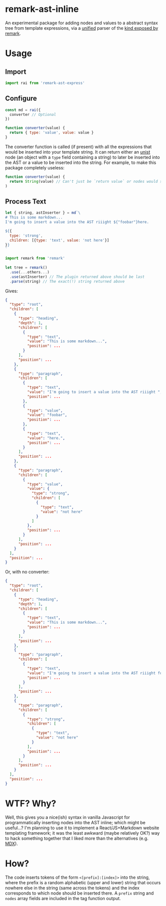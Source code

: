 # remark-ast-inline
An experimental package for adding nodes and values to a abstract syntax tree from template expressions, via a [unified](https://github.com/unifiedjs/unified) parser of the [kind exposed by remark](https://github.com/remarkjs/remark/tree/master/packages/remark-parse#extending-the-parser).

# Usage
## Import
```javascript
import rai from 'remark-ast-express'
```

## Configure
```javascript
const md = rai({
  converter // Optional
})

function converter(value) {
  return { type: 'value', value: value }
}
```

The converter function is called (if present) with all the expressions that would be inserted into your template string. It can return either an [unist](https://github.com/syntax-tree/unist) node (an object with a `type` field containing a string) to later be inserted into the AST or a value to be inserted into the string. For example, to make this package completely useless:

```javascript
function converter(value) {
  return String(value) // Can't just be `return value` or nodes would still be inserted.
)
```

## Process Text
```javascript
let { string, astInserter } = md`\
# This is some markdown...
I'm going to insert a value into the AST riiight ${"foobar"}here.

${{
  type: 'strong',
  children: [{type: 'text', value: 'not here'}]
}}
`

import remark from 'remark'
 
let tree = remark()
  .use(...others...)
  .use(astInserter) // The plugin returned above should be last
  .parse(string) // The exact(!) string returned above
```
Gives:

```json
{
  "type": "root",
  "children": [
    {
      "type": "heading",
      "depth": 1,
      "children": [
        {
          "type": "text",
          "value": "This is some markdown...",
          "position": ...
        }
      ],
      "position": ...
    },
    {
      "type": "paragraph",
      "children": [
        {
          "type": "text",
          "value": "I'm going to insert a value into the AST riiight ",
          "position": ...
        },
        {
          "type": "value",
          "value": "foobar",
          "position": ...
        },
        {
          "type": "text",
          "value": "here.",
          "position": ...
        }
      ],
      "position": ...
    },
    {
      "type": "paragraph",
      "children": [
        {
          "type": "value",
          "value": {
            "type": "strong",
            "children": [
              {
                "type": "text",
                "value": "not here"
              }
            ]
          },
          "position": ...
        }
      ],
      "position": ...
    }
  ],
  "position": ...
}
```

Or, with no converter:

```json
{
  "type": "root",
  "children": [
    {
      "type": "heading",
      "depth": 1,
      "children": [
        {
          "type": "text",
          "value": "This is some markdown...",
          "position": ...
        }
      ],
      "position": ...
    },
    {
      "type": "paragraph",
      "children": [
        {
          "type": "text",
          "value": "I'm going to insert a value into the AST riiight foobarhere.",
          "position": ...
        }
      ],
      "position": ...
    },
    {
      "type": "paragraph",
      "children": [
        {
          "type": "strong",
          "children": [
            {
              "type": "text",
              "value": "not here"
            }
          ],
          "position": ...
        }
      ],
      "position": ...
    }
  ],
  "position": ...
}
```

# WTF? Why?
Well, this gives you a nice(ish) syntax in vanilla Javascript for programmatically inserting nodes into the AST inline; which might be useful...? I'm planning to use it to implement a React/JS+Markdown website templating framework; it was the least awkward (maybe relatively OK?) way to hack something together that I liked more than the alternatives (e.g. [MDX](https://mdxjs.com/)).

# How?
The code inserts tokens of the form `<[prefix]:[index]>` into the string, where the prefix is a random alphabetic (upper and lower) string that occurs nowhere else in the string (same across the tokens) and the index corresponds to which node should be inserted there. A `prefix` string and `nodes` array fields are included in the tag function output. 